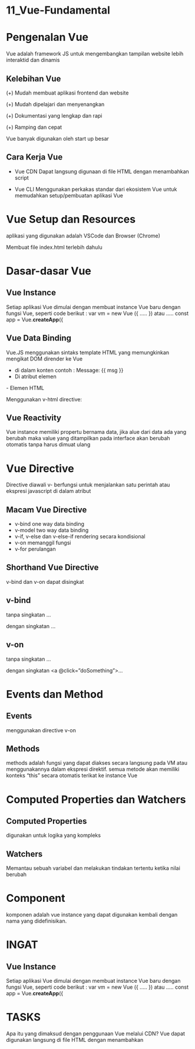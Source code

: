 # 11_Vue-Fundamental

# Pengenalan Vue

Vue adalah framework JS untuk mengembangkan tampilan website lebih interaktid dan dinamis

## Kelebihan Vue

(+) Mudah membuat aplikasi frontend dan website

(+) Mudah dipelajari dan menyenangkan

(+) Dokumentasi yang lengkap dan rapi

(+) Ramping dan cepat

Vue banyak digunakan oleh start up besar

## Cara Kerja Vue

- Vue CDN
Dapat langsung digunaan di file HTML dengan menambahkan script
<script *src*="https://unpkg.com/vue"></script>
- Vue CLI
Menggunakan perkakas standar dari ekosistem Vue untuk memudahkan setup/pembuatan aplikasi Vue

# Vue Setup dan Resources

aplikasi yang digunakan adalah VSCode dan Browser (Chrome)

Membuat file index.html terlebih dahulu

# Dasar-dasar Vue

## Vue Instance

Setiap aplikasi Vue dimulai dengan membuat instance Vue baru dengan fungsi Vue, seperti code berikut :
var vm = new Vue ({  ..... })
atau .....
const app = Vue.**createApp**({

## Vue Data Binding

Vue.JS menggunakan sintaks template HTML yang memungkinkan mengikat DOM dirender ke Vue

- di dalam konten
contoh :
<span> Message: {{ msg }} </span>
- Di atribut elemen
<div v-bind: id=”dynamicID”></div>
- Elemen HTML
<p>Menggunakan v-html directive: <span v-html=”rawHTML”></span></p>

## Vue Reactivity

Vue instance memiliki propertu bernama data, jika alue dari data ada yang berubah maka value yang ditampilkan pada interface akan berubah otomatis tanpa harus dimuat ulang

# Vue Directive

Directive diawali v- berfungsi untuk menjalankan satu perintah atau ekspresi javascript di dalam atribut

## Macam Vue Directive

- v-bind
one way data binding
- v-model
two way data binding
- v-if, v-else dan v-else-if
rendering secara kondisional
- v-on
memanggil fungsi
- v-for
perulangan

## Shorthand Vue Directive

v-bind dan v-on dapat disingkat

## v-bind

tanpa singkatan
<a v-bind:href=”url”>...</a>

dengan singkatan
<a :href=”url”>...</a>

## v-on

tanpa singkatan
<a v-on:click=”doSomething”>...</a>

dengan singkatan
<a @click=”doSomething”>...</a>

# Events dan Method

## Events

menggunakan directive v-on

## Methods

methods adalah fungsi yang dapat diakses secara langsung pada VM atau menggunakannya dalam ekspresi direktif. semua metode akan memiliki konteks “this” secara otomatis terikat ke instance Vue

# Computed Properties dan Watchers

## Computed Properties

digunakan untuk logika yang kompleks

## Watchers

Memantau sebuah variabel dan melakukan tindakan tertentu ketika nilai berubah

# Component

komponen adalah vue instance yang dapat digunakan kembali dengan nama yang didefinisikan. 

# INGAT

## Vue Instance

Setiap aplikasi Vue dimulai dengan membuat instance Vue baru dengan fungsi Vue, seperti code berikut :
var vm = new Vue ({  ..... })
atau .....
const app = Vue.**createApp**({

# TASKS

Apa itu yang dimaksud dengan penggunaan Vue melalui CDN?
Vue dapat digunakan langsung di file HTML dengan menambahkan <script> yang mengimpor pustaka Vue

Apa perbedaan yang paling tepat dari direktif v-bind dan v-model?
Direktif v-model untuk memberitahu Vue kalau kita ingin melakukan two way data binding sedangkan v-bind untuk one way data binding

Di antara beberapa sintaks berikut, manakah yang merupakan sintaks yang benar untuk penggunaan Vue data binding di dalam konten?
menggunakan kurung kurawa { }
<span>Message {{ msg }}</span>

Manakah yang merupakan definisi dari `this` pada Vue Instance yang paling benar?
Adalah sebuah konteks nilai yang memiliki nilai yang sama dan mengekspose seluruh variabel data, computed properties, plugins dan fungsi methods yang telah didefinisikan di dalam Vue Instance

Fitur khusus yang memungkinkan kita untuk memantau sebuah variabel dan melakukan tindakan tertentu ketika nilai tersebut berubah adalah definisi dari?
Vue Watcher